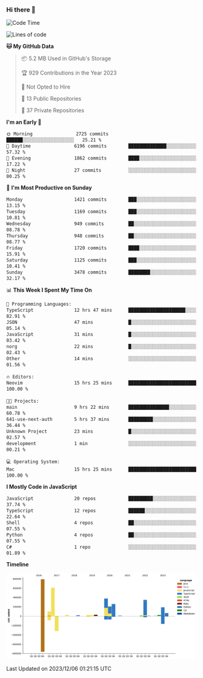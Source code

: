 ### Hi there 👋

<!--
**Clumsy-Coder/Clumsy-Coder** is a ✨ _special_ ✨ repository because its `README.md` (this file) appears on your GitHub profile.

Here are some ideas to get you started:

- 🔭 I’m currently working on ...
- 🌱 I’m currently learning ...
- 👯 I’m looking to collaborate on ...
- 🤔 I’m looking for help with ...
- 💬 Ask me about ...
- 📫 How to reach me: ...
- 😄 Pronouns: ...
- ⚡ Fun fact: ...
-->

<!-- anmol098/waka-readme-stats -->
<!--START_SECTION:waka-->
![Code Time](http://img.shields.io/badge/Code%20Time-483%20hrs%2020%20mins-blue)

![Lines of code](https://img.shields.io/badge/From%20Hello%20World%20I%27ve%20Written-3.1%20million%20lines%20of%20code-blue)

**🐱 My GitHub Data** 

> 📦 5.2 MB Used in GitHub's Storage 
 > 
> 🏆 929 Contributions in the Year 2023
 > 
> 🚫 Not Opted to Hire
 > 
> 📜 13 Public Repositories 
 > 
> 🔑 37 Private Repositories 
 > 
**I'm an Early 🐤** 

```text
🌞 Morning                2725 commits        ██████░░░░░░░░░░░░░░░░░░░   25.21 % 
🌆 Daytime                6196 commits        ██████████████░░░░░░░░░░░   57.32 % 
🌃 Evening                1862 commits        ████░░░░░░░░░░░░░░░░░░░░░   17.22 % 
🌙 Night                  27 commits          ░░░░░░░░░░░░░░░░░░░░░░░░░   00.25 % 
```
📅 **I'm Most Productive on Sunday** 

```text
Monday                   1421 commits        ███░░░░░░░░░░░░░░░░░░░░░░   13.15 % 
Tuesday                  1169 commits        ███░░░░░░░░░░░░░░░░░░░░░░   10.81 % 
Wednesday                949 commits         ██░░░░░░░░░░░░░░░░░░░░░░░   08.78 % 
Thursday                 948 commits         ██░░░░░░░░░░░░░░░░░░░░░░░   08.77 % 
Friday                   1720 commits        ████░░░░░░░░░░░░░░░░░░░░░   15.91 % 
Saturday                 1125 commits        ███░░░░░░░░░░░░░░░░░░░░░░   10.41 % 
Sunday                   3478 commits        ████████░░░░░░░░░░░░░░░░░   32.17 % 
```


📊 **This Week I Spent My Time On** 

```text
💬 Programming Languages: 
TypeScript               12 hrs 47 mins      █████████████████████░░░░   82.91 % 
JSON                     47 mins             █░░░░░░░░░░░░░░░░░░░░░░░░   05.14 % 
JavaScript               31 mins             █░░░░░░░░░░░░░░░░░░░░░░░░   03.42 % 
norg                     22 mins             █░░░░░░░░░░░░░░░░░░░░░░░░   02.43 % 
Other                    14 mins             ░░░░░░░░░░░░░░░░░░░░░░░░░   01.56 % 

🔥 Editors: 
Neovim                   15 hrs 25 mins      █████████████████████████   100.00 % 

🐱‍💻 Projects: 
main                     9 hrs 22 mins       ███████████████░░░░░░░░░░   60.78 % 
641-use-next-auth        5 hrs 37 mins       █████████░░░░░░░░░░░░░░░░   36.44 % 
Unknown Project          23 mins             █░░░░░░░░░░░░░░░░░░░░░░░░   02.57 % 
development              1 min               ░░░░░░░░░░░░░░░░░░░░░░░░░   00.21 % 

💻 Operating System: 
Mac                      15 hrs 25 mins      █████████████████████████   100.00 % 
```

**I Mostly Code in JavaScript** 

```text
JavaScript               20 repos            █████████░░░░░░░░░░░░░░░░   37.74 % 
TypeScript               12 repos            ██████░░░░░░░░░░░░░░░░░░░   22.64 % 
Shell                    4 repos             ██░░░░░░░░░░░░░░░░░░░░░░░   07.55 % 
Python                   4 repos             ██░░░░░░░░░░░░░░░░░░░░░░░   07.55 % 
C#                       1 repo              ░░░░░░░░░░░░░░░░░░░░░░░░░   01.89 % 
```



**Timeline**

![Lines of Code chart](https://raw.githubusercontent.com/Clumsy-Coder/Clumsy-Coder/main/assets/bar_graph.png)


 Last Updated on 2023/12/06 01:21:15 UTC
<!--END_SECTION:waka-->

